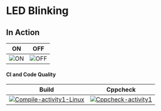 # LED Blinking 

## In Action

|ON|OFF|
|:--:|:--:|
|![ON](https://github.com/261705/EMMEDDED_PROJECT/blob/main/activity1/ON.JPG)|![OFF](https://github.com/261705/EMMEDDED_PROJECT/blob/main/activity1/OFF.JPG)|

#### CI and Code Quality

|Build|Cppcheck|
|:--:|:--:|
|[![Compile-activity1-Linux](https://github.com/261705/EMMEDDED_PROJECT/actions/workflows/compile-activity1.yml/badge.svg)](https://github.com/261705/EMMEDDED_PROJECT/actions/workflows/compile-activity1.yml)|[![Cppcheck-activity1](https://github.com/261705/EMMEDDED_PROJECT/actions/workflows/cppcheck-activity1.yml/badge.svg)](https://github.com/261705/EMMEDDED_PROJECT/actions/workflows/cppcheck-activity1.yml)|
